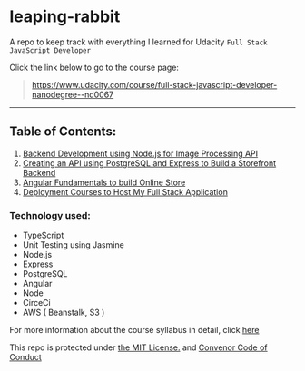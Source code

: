 # leaping-rabbit

A repo to keep track with everything I learned for Udacity `Full Stack JavaScript Developer`

Click the link below to go to the course page:
> https://www.udacity.com/course/full-stack-javascript-developer-nanodegree--nd0067

---

## Table of Contents:

1. [Backend Development using Node.js for Image Processing API]()
2. [Creating an API using PostgreSQL and Express to Build a Storefront Backend]()
3. [Angular Fundamentals to build Online Store]()
4. [Deployment Courses to Host My Full Stack Application]()

### Technology used:

- TypeScript
- Unit Testing using Jasmine
- Node.js
- Express
- PostgreSQL
- Angular
- Node
- CirceCi
- AWS ( Beanstalk, S3 )

For more information about the course syllabus in detail, click [here](https://d20vrrgs8k4bvw.cloudfront.net/documents/en-US/Full+Stack+JavaScript+Developer+Nanodegree+Program+Syllabus.pdf)

This repo is protected under [the MIT License.](https://github.com/rickyfelix19/leaping-rabbit/blob/main/LICENSE) and [Convenor Code of Conduct](https://github.com/rickyfelix19/leaping-rabbit/blob/main/CODE_OF_CONDUCT.md)
